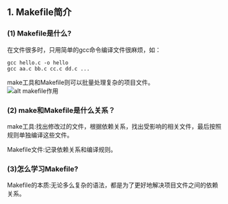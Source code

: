 ## 1. Makefile简介
### (1) Makefile是什么?
在文件很多时，只用简单的gcc命令编译文件很麻烦，如：  
``` shell
gcc hello.c -o hello  
gcc aa.c bb.c cc.c dd.c ...
```
make工具和Makefile则可以批量处理复杂的项目文件。  
![alt makefile作用](https://gitee.com/Embedfire-imx6/embed_linux_tutorial_ppt/blob/master/Linux%E8%A7%86%E9%A2%91%E6%95%99%E7%A8%8B%E8%AF%BE%E4%BB%B6%E4%B8%8E%E7%AC%94%E8%AE%B0/%E7%AC%AC30%E8%AE%B2%20Makefile%E7%AE%80%E4%BB%8B/makefile.drawio)

### (2) make和Makefile是什么关系？
make工具:找出修改过的文件，根据依赖关系，找出受影响的相关文件，最后按照规则单独编译这些文件。

Makefile文件:记录依赖关系和编译规则。

### (3)怎么学习Makefile?
Makefile的本质:无论多么复杂的语法，都是为了更好地解决项目文件之间的依赖关系。
